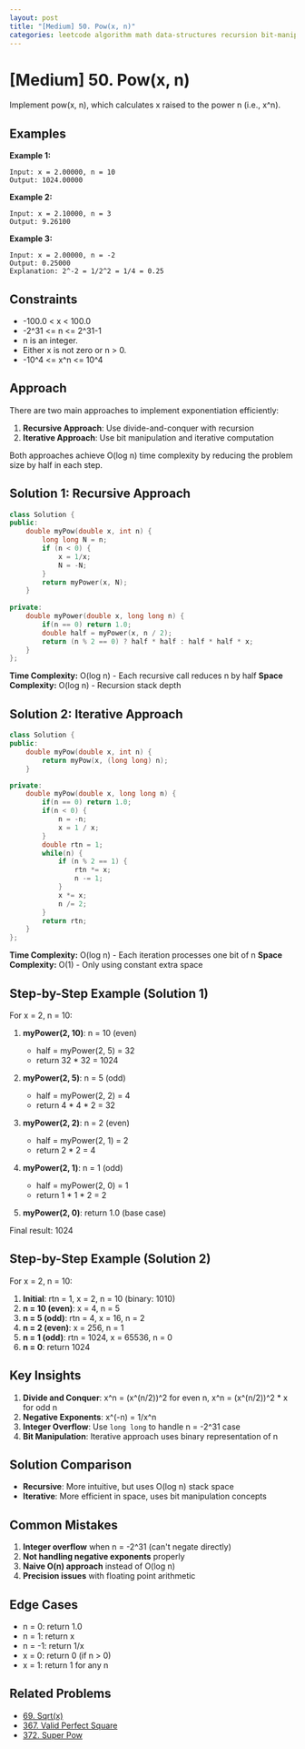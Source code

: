 ```yaml
---
layout: post
title: "[Medium] 50. Pow(x, n)"
categories: leetcode algorithm math data-structures recursion bit-manipulation medium cpp pow problem-solving
---
```


# [Medium] 50. Pow(x, n)

Implement pow(x, n), which calculates x raised to the power n (i.e., x^n).

## Examples

**Example 1:**
```
Input: x = 2.00000, n = 10
Output: 1024.00000
```

**Example 2:**
```
Input: x = 2.10000, n = 3
Output: 9.26100
```

**Example 3:**
```
Input: x = 2.00000, n = -2
Output: 0.25000
Explanation: 2^-2 = 1/2^2 = 1/4 = 0.25
```

## Constraints

- -100.0 < x < 100.0
- -2^31 <= n <= 2^31-1
- n is an integer.
- Either x is not zero or n > 0.
- -10^4 <= x^n <= 10^4

## Approach

There are two main approaches to implement exponentiation efficiently:

1. **Recursive Approach**: Use divide-and-conquer with recursion
2. **Iterative Approach**: Use bit manipulation and iterative computation

Both approaches achieve O(log n) time complexity by reducing the problem size by half in each step.

## Solution 1: Recursive Approach

```cpp
class Solution {
public:
    double myPow(double x, int n) {
        long long N = n;
        if (n < 0) {
            x = 1/x;
            N = -N;
        }
        return myPower(x, N);
    }
    
private:
    double myPower(double x, long long n) {
        if(n == 0) return 1.0;
        double half = myPower(x, n / 2);
        return (n % 2 == 0) ? half * half : half * half * x;
    }
};
```

**Time Complexity:** O(log n) - Each recursive call reduces n by half
**Space Complexity:** O(log n) - Recursion stack depth

## Solution 2: Iterative Approach

```cpp
class Solution {
public:
    double myPow(double x, int n) {
        return myPow(x, (long long) n);
    }

private:
    double myPow(double x, long long n) {
        if(n == 0) return 1.0;
        if(n < 0) {
            n = -n;
            x = 1 / x;
        }
        double rtn = 1;
        while(n) {
            if (n % 2 == 1) {
                rtn *= x;
                n -= 1;
            }
            x *= x;
            n /= 2;
        }
        return rtn;
    }
};
```

**Time Complexity:** O(log n) - Each iteration processes one bit of n
**Space Complexity:** O(1) - Only using constant extra space

## Step-by-Step Example (Solution 1)

For x = 2, n = 10:

1. **myPower(2, 10)**: n = 10 (even)
   - half = myPower(2, 5) = 32
   - return 32 * 32 = 1024

2. **myPower(2, 5)**: n = 5 (odd)
   - half = myPower(2, 2) = 4
   - return 4 * 4 * 2 = 32

3. **myPower(2, 2)**: n = 2 (even)
   - half = myPower(2, 1) = 2
   - return 2 * 2 = 4

4. **myPower(2, 1)**: n = 1 (odd)
   - half = myPower(2, 0) = 1
   - return 1 * 1 * 2 = 2

5. **myPower(2, 0)**: return 1.0 (base case)

Final result: 1024

## Step-by-Step Example (Solution 2)

For x = 2, n = 10:

1. **Initial**: rtn = 1, x = 2, n = 10 (binary: 1010)
2. **n = 10 (even)**: x = 4, n = 5
3. **n = 5 (odd)**: rtn = 4, x = 16, n = 2
4. **n = 2 (even)**: x = 256, n = 1
5. **n = 1 (odd)**: rtn = 1024, x = 65536, n = 0
6. **n = 0**: return 1024

## Key Insights

1. **Divide and Conquer**: x^n = (x^(n/2))^2 for even n, x^n = (x^(n/2))^2 * x for odd n
2. **Negative Exponents**: x^(-n) = 1/x^n
3. **Integer Overflow**: Use `long long` to handle n = -2^31 case
4. **Bit Manipulation**: Iterative approach uses binary representation of n

## Solution Comparison

- **Recursive**: More intuitive, but uses O(log n) stack space
- **Iterative**: More efficient in space, uses bit manipulation concepts

## Common Mistakes

1. **Integer overflow** when n = -2^31 (can't negate directly)
2. **Not handling negative exponents** properly
3. **Naive O(n) approach** instead of O(log n)
4. **Precision issues** with floating point arithmetic

## Edge Cases

- n = 0: return 1.0
- n = 1: return x
- n = -1: return 1/x
- x = 0: return 0 (if n > 0)
- x = 1: return 1 for any n

## Related Problems

- [69. Sqrt(x)](https://leetcode.com/problems/sqrtx/)
- [367. Valid Perfect Square](https://leetcode.com/problems/valid-perfect-square/)
- [372. Super Pow](https://leetcode.com/problems/super-pow/)
